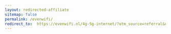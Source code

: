 ```yaml
---
layout: redirected-affiliate
sitemap: false
permalink: /evenwifi/
redirect_to:  https://evenwifi.nl/4g-5g-internet/?utm_source=referral&utm_medium=banner&utm_campaign=onbeperkt4g
---
```

